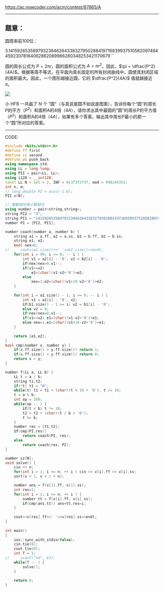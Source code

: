 https://ac.nowcoder.com/acm/contest/87865/A

---

## 题意：

圆周率前100位：

3.1415926535897932384626433832795028841971693993751058209749445923078164062862089986280348253421170679```

  
圆的周长公式为 $P = 2 \pi r$，圆的面积公式为 $A = \pi r^2$。因此，$\pi = \dfrac{P^2}{4A}$。根据等周不等式，在平面内周长固定的所有封闭曲线中，圆使其封闭区域的面积最大。因此，一个图形越接近圆，它的 $\dfrac{P^2}{4A}$ 值就越接近 $\pi$。  
  


![](https://uploadfiles.nowcoder.com/images/20240328/0_1711641545220/DF34A8707A021D9BC3561A93B706B2CB)  
  
小 HFB 一共画了 $N$ 个 “圆”（与其说是圆不如说是图案），告诉你每个“圆”的周长P的平方（$P^2$）和面积A的4倍（$4A$），请你求出其中最圆的“圆”的周长P的平方值（$P^2$）和面积A的4倍（$4A$），如果有多个答案，输出其中周长P最小的那一个“圆”所对应的答案。


---


CODE:
```cpp
#include <bits/stdc++.h> 
#define ff first 
#define ss second 
#define pb push_back 
using namespace std; 
using LL = long long; 
using PII = pair<LL, LL>;
using i128 = __int128; 
const LL N = 1e5 + 2, INF = 0x3f3f3f3f, mod = 998244353; 
int n, m;  
// long double PI = acos(-1.0); 
PII v[N]; 

// 整数部分和小数部分 
using number = pair<string,string>; 
string PI2 = "3"; 
string PI1 = "1415926535897932384626433832795028841971693993751058209749445923078164062862089986280348253421170679";
number PI = {PI2, PI1}; 

number coach(number a, number b) {
    string a1 = a.ff, a2 = a.ss, b1 = b.ff, b2 = b.ss; 
    string e1, e2;
    bool nex=0;
//     cout<<a2.size()<<' '<<b2.size()<<endl;
    for(int i = 99; i >= 0; -- i ) {
        int v1 = a2[i] - '0', v2 = b2[i] - '0'; 
        if(nex)nex=0,v1--;
        if(v1>=v2) 
            e2=(char)(v1-v2+'0')+e2;
        else 
            nex=1,e2=(char)(v1+10-v2+'0')+e2;
    }
    
    for(int i = a1.size() - 1; i >= 0; -- i ) {
        int v1 = a1[i] - '0', v2;
        if(b1.size() - 1 >= i) v2 = b1[i] - '0';
        else v2 = 0; 
        if(nex)nex=0,v1--;
        if(v1>=v2) e1=(char)(v1-v2+'0')+e1;
        else nex=1,e1=(char)(v1+10-v2+'0')+e1;
    } 
    
    return {e1,e2}; 
}
bool cmp(number x, number y) {
    if(x.ff.size() > y.ff.size()) return 1; 
    if(x.ff.size() < y.ff.size()) return 0; 
    return x > y;
}

number f(LL a, LL b) {
    LL t = a / b; 
    string t1,t2;
    if(!t) t1 = "0"; 
    while(t) t1 = t1 + (char)(t % 10 + '0'), t /= 10; 
    t = a % b; 
    int op = 100; 
    while(op -- ) {
        if(t < b) t *= 10; 
        t2 = t2 + (char)(t / b + '0');
        t %= b; 
    }
    number res = {t1,t2};
    if(cmp(PI,res))  
        return coach(PI, res); 
    else 
        return coach(res, PI); 
}

number sz[N]; 
void solve() {
    cin >> n; 
    for(int i = 1; i <= n; ++ i ) cin >> v[i].ff >> v[i].ss; 
    sort(v + 1, v + 1 + n);

    number ans = f(v[1].ff, v[1].ss); 
    int res=1;
    for(int i = 1; i <= n; ++ i ) {
        number tt = f(v[i].ff, v[i].ss);
        if(cmp(ans,tt)) ans=tt,res=i; 
    }
    
    cout<<v[res].ff<<' '<<v[res].ss<<endl;
}
    
int main() 
{   
    ios::sync_with_stdio(false); 
    cin.tie(0); 
    cout.tie(0); 
    int T = 1;    
//     scanf("%d", &T); 
    while(T -- ) {
        solve();    
    }
    
    return 0; 
}


```

